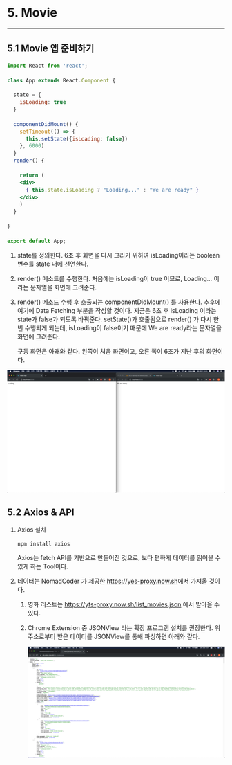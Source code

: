 # 5. Movie

<hr/>

## 5.1 Movie 앱 준비하기

```jsx
import React from 'react';

class App extends React.Component {

  state = {
    isLoading: true
  }

  componentDidMount() {
    setTimeout(() => {
      this.setState({isLoading: false})
    }, 6000)
  }
  render() {
    
    return (
    <div>
      { this.state.isLoading ? "Loading..." : "We are ready" }
    </div>
    )
  }

}

export default App;
```

1. state를 정의한다. 6초 후 화면을 다시 그리기 위하여 isLoading이라는 boolean 변수를 state 내에 선언한다.

2. render() 메소드를 수행한다. 처음에는 isLoading이 true 이므로, Loading... 이라는 문자열을 화면에 그려준다.

3. render() 메소드 수행 후 호출되는 componentDidMount() 를 사용한다. 추후에 여기에 Data Fetching 부분을 작성할 것이다. 지금은 6초 후 isLoading 이라는 state가 false가 되도록 바꿔준다. setState()가 호출됨으로 render() 가 다시 한 번 수행되게 되는데, isLoading이 false이기 때문에 We are ready라는 문자열을 화면에 그려준다. 

   구동 화면은 아래와 같다. 왼쪽이 처음 화면이고, 오른 쪽이 6초가 지난 후의 화면이다.

<img src="./markdown_images/Movie_timeout.png">

## 5.2 Axios & API

1. Axios 설치

   `npm install axios`

   Axios는 fetch API를 기반으로 만들어진 것으로, 보다 편하게 데이터를 읽어올 수 있게 하는 Tool이다.

2. 데이터는 NomadCoder 가 제공한 <https://yes-proxy.now.sh>에서 가져올 것이다.

   1. 영화 리스트는 <https://yts-proxy.now.sh/list_movies.json> 에서 받아올 수 있다.

   2. Chrome Extension 중 JSONView 라는 확장 프로그램 설치를 권장한다. 위 주소로부터 받은 데이터를 JSONView를 통해 파싱하면 아래와 같다.

      <img src="./markdown_images/Movie_data.png">

      